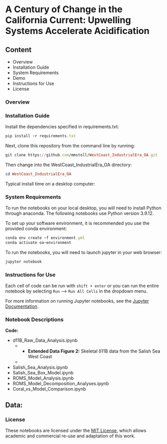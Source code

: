 # A Century of Change in the California Current: Upwelling Systems Accelerate Acidification 

## Content
 - Overview
 - Installation Guide
 - System Requirements
 - Demo
 - Instructions for Use
 - License

### Overview

### Installation Guide
Install the dependencies specified in requirements.txt:
```ruby
pip install -r requirements.txt
```
Next, clone this repository from the command line by running:
```ruby
git clone https://github.com/mmstoll/WestCoast_IndustrialEra_OA.git
```
Then change into the WestCoast_IndustrialEra_OA directory:
```ruby
cd WestCoast_IndustrialEra_OA
```
Typical install time on a desktop computer: 

### System Requirements
To run the notebooks on your local desktop, you will need to install Python through anaconda. The following notebooks use Python version 3.9.12.

To set up your software environment, it is recommended you use the provided conda environment:
```ruby
conda env create -f environment.yml
conda activate oa-environment
```
To run the notebooks, you will need to launch jupyter in your web browser:
```ruby
jupyter notebook
```

### Instructions for Use
Each cell of code can be run with ```shift + enter``` or you can run the entire notebook by selecting ```Run``` --> ```Run All Cells``` in the dropdown menu.

For more information on running Jupyter notebooks, see the [Jupyter Documentation](https://docs.jupyter.org/en/latest/).


### Notebook Descriptions
**Code:**
 - d11B_Raw_Data_Analysis.ipynb
    -  - **Extended Data Figure 2:** Skeletal δ11B data from the Salish Sea West Coast
    -
 - Salish_Sea_Analysis.ipynb
 - Salish_Sea_Box_Model.ipynb
 - ROMS_Model_Analysis.ipynb
 - ROMS_Model_Decomposition_Analyses.ipynb
 - Coral_vs_Model_Comparison.ipynb

 
**Data:**
 - 

### License
These notebooks are licensed under the [MIT License](/LICENSE), which allows academic and commercial re-use and adaptation of this work.
